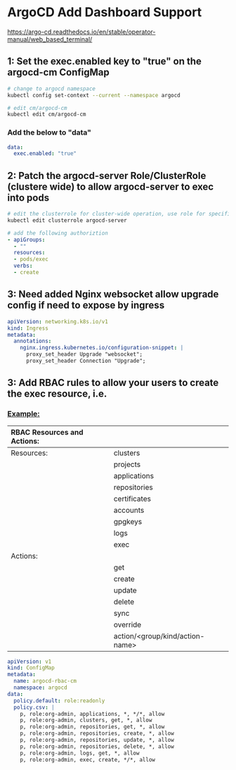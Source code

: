 # ArgoCD Add Dashboard Support

https://argo-cd.readthedocs.io/en/stable/operator-manual/web_based_terminal/

## 1: Set the exec.enabled key to "true" on the argocd-cm ConfigMap

```sh
# change to argocd namespace
kubectl config set-context --current --namespace argocd

# edit cm/argocd-cm
kubectl edit cm/argocd-cm
```

### Add the below to "data"

```yaml
data:
  exec.enabled: "true"
```

## 2: Patch the argocd-server Role/ClusterRole (clustere wide) to allow argocd-server to exec into pods

```sh
# edit the clusterrole for cluster-wide operation, use role for specific ns
kubectl edit clusterrole argocd-server
```

```yaml
# add the following authoriztion
- apiGroups:
  - ""
  resources:
  - pods/exec
  verbs:
  - create
```

## 3: Need added Nginx websocket allow upgrade config if need to expose by ingress

```yaml
apiVersion: networking.k8s.io/v1
kind: Ingress
metadata:
  annotations:
    nginx.ingress.kubernetes.io/configuration-snippet: |
      proxy_set_header Upgrade "websocket";
      proxy_set_header Connection "Upgrade";
```

## 3: Add RBAC rules to allow your users to create the exec resource, i.e.

### [Example:](https://argo-cd.readthedocs.io/en/stable/operator-manual/rbac/#tying-it-all-together)

| RBAC Resources and Actions: |                                 |
| :-------------------------- | :------------------------------ |
| Resources:                  | clusters                        |
|                             | projects                        |
|                             | applications                    |
|                             | repositories                    |
|                             | certificates                    |
|                             | accounts                        |
|                             | gpgkeys                         |
|                             | logs                            |
|                             | exec                            |
| Actions:                    |                                 |
|                             | get                             |
|                             | create                          |
|                             | update                          |
|                             | delete                          |
|                             | sync                            |
|                             | override                        |
|                             | action/<group/kind/action-name> |

```yaml
apiVersion: v1
kind: ConfigMap
metadata:
  name: argocd-rbac-cm
  namespace: argocd
data:
  policy.default: role:readonly
  policy.csv: |
    p, role:org-admin, applications, *, */*, allow
    p, role:org-admin, clusters, get, *, allow
    p, role:org-admin, repositories, get, *, allow
    p, role:org-admin, repositories, create, *, allow
    p, role:org-admin, repositories, update, *, allow
    p, role:org-admin, repositories, delete, *, allow
    p, role:org-admin, logs, get, *, allow
    p, role:org-admin, exec, create, */*, allow
```
